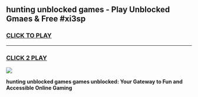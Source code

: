 
## hunting unblocked games - Play Unblocked Gmaes & Free #xi3sp
<h3>
<a href="https://premium.freeplayer.one?title=hunting_unblocked_games&ref=01M">CLICK TO PLAY</a></h3>
<hr>

<h3>
<a href="https://premium.freeplayer.one?title=hunting_unblocked_games&ref=01M">CLICK 2 PLAY</a>
  
</h3>

<a href="https://premium.freeplayer.one?title=hunting_unblocked_games&ref=01M"><img src="https://clearcache.store/games.png"></a>


**hunting unblocked games games unblocked: Your Gateway to Fun and Accessible Online Gaming**
